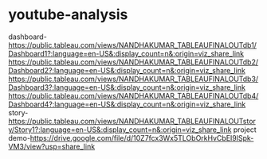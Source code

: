 # youtube-analysis


dashboard-https://public.tableau.com/views/NANDHAKUMAR_TABLEAUFINALOUTdb1/Dashboard1?:language=en-US&:display_count=n&:origin=viz_share_link
https://public.tableau.com/views/NANDHAKUMAR_TABLEAUFINALOUTdb2/Dashboard2?:language=en-US&:display_count=n&:origin=viz_share_link
https://public.tableau.com/views/NANDHAKUMAR_TABLEAUFINALOUTdb3/Dashboard3?:language=en-US&:display_count=n&:origin=viz_share_link
https://public.tableau.com/views/NANDHAKUMAR_TABLEAUFINALOUTdb4/Dashboard4?:language=en-US&:display_count=n&:origin=viz_share_link
story-https://public.tableau.com/views/NANDHAKUMAR_TABLEAUFINALOUTstory/Story1?:language=en-US&:display_count=n&:origin=viz_share_link
project demo-https://drive.google.com/file/d/10Z7fcx3Wx5TLObOrkHvCbEI9lSpk-VM3/view?usp=share_link
